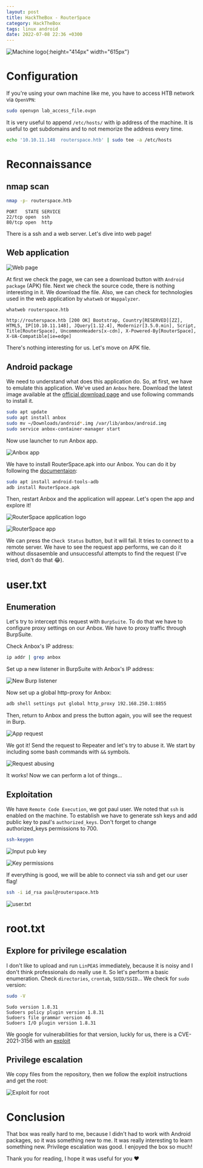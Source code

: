 ```yaml
---
layout: post
title: HackTheBox - RouterSpace
category: HackTheBox
tags: linux android
date: 2022-07-08 22:36 +0300
---
```


![Machine logo](/assets/hackthebox/routerspace/RouterSpace.png){:height="414px" width="615px"}

# Configuration

If you're using your own machine like me, you have to access HTB network via `OpenVPN`:

```zsh
sudo openvpn lab_access_file.ovpn
```

It is very useful to append `/etc/hosts/` with ip address of the machine. It is useful to get subdomains and to not memorize the address every time.

```zsh
echo '10.10.11.148  routerspace.htb' | sudo tee -a /etc/hosts
```

# Reconnaissance

## nmap scan

```zsh
nmap -p- routerspace.htb
```

```
PORT   STATE SERVICE
22/tcp open  ssh
80/tcp open  http
```

There is a ssh and a web server. Let's dive into web page!

## Web application

![Web page](/assets/hackthebox/routerspace/web_page.png)

At first we check the page, we can see a download button with `Android package` (APK) file. Next we check the source code, there is nothing interesting in it. We download the file. Also, we can check for technologies used in the web application by `whatweb` or `Wappalyzer`.

```zsh
whatweb routerspace.htb
```

```
http://routerspace.htb [200 OK] Bootstrap, Country[RESERVED][ZZ], HTML5, IP[10.10.11.148], JQuery[1.12.4], Modernizr[3.5.0.min], Script, Title[RouterSpace], UncommonHeaders[x-cdn], X-Powered-By[RouterSpace], X-UA-Compatible[ie=edge]
```

There's nothing interesting for us. Let's move on APK file.

## Android package

We need to understand what does this application do. So, at first, we have to emulate this application. We've used an `Anbox` here. Download the latest image available at the [official download page](https://build.anbox.io/android-images/) and use following commands to install it.

```zsh
sudo apt update
sudo apt install anbox
sudo mv ~/Downloads/android*.img /var/lib/anbox/android.img
sudo service anbox-container-manager start
```

Now use launcher to run Anbox app.

![Anbox app](/assets/hackthebox/routerspace/anbox.png)

We have to install RouterSpace.apk into our Anbox. You can do it by following the [documentaion](https://docs.anbox.io/userguide/install_apps.html):

```zsh
sudo apt install android-tools-adb
adb install RouterSpace.apk
```

Then, restart Anbox and the application will appear. Let's open the app and explore it!

![RouterSpace application logo](/assets/hackthebox/routerspace/routerspace_in_anbox.png)


![RouterSpace app](/assets/hackthebox/routerspace/routerspace_app.png)

We can press the `Check Status` button, but it will fail. It tries to connect to a remote server. We have to see the request app performs, we can do it without dissasemble and unsuccessful attempts to find the request (I've tried, don't do that 😂).

# user.txt

## Enumeration

Let's try to intercept this request with `BurpSuite`. To do that we have to configure proxy settings on our Anbox. We have to proxy traffic through BurpSuite.

Check Anbox's IP address:

```zsh
ip addr | grep anbox
```

Set up a new listener in BurpSuite with Anbox's IP address:

![New Burp listener](/assets/hackthebox/routerspace/new_burp_listener.png)

Now set up a global http-proxy for Anbox:

```zsh
adb shell settings put global http_proxy 192.168.250.1:8855
```

Then, return to Anbox and press the button again, you will see the request in Burp.

![App request](/assets/hackthebox/routerspace/app_request.png)

We got it! Send the request to Repeater and let's try to abuse it. We start by including some bash commands with `&&` symbols.

![Request abusing](/assets/hackthebox/routerspace/request_abuse.png)

It works! Now we can perform a lot of things...

## Exploitation

We have `Remote Code Execution`, we got paul user. We noted that `ssh` is enabled on the machine. To establish we have to generate ssh keys and add public key to paul's `authorized_keys`. Don't forget to change authorized_keys permissions to 700.

```zsh
ssh-keygen
```

![Input pub key](/assets/hackthebox/routerspace/input_pub_key.png)

![Key permissions](/assets/hackthebox/routerspace/key_permissions.png)

If everything is good, we will be able to connect via ssh and get our user flag!

```zsh
ssh -i id_rsa paul@routerspace.htb
```

![user.txt](/assets/hackthebox/routerspace/user_txt.png)

# root.txt

## Explore for privilege escalation

I don't like to upload and run `LinPEAS` immediately, because it is noisy and I don't think professionals do really use it. So let's perform a basic enumeration. Check `directories`, `crontab`, `SUID/SGID`... We check for `sudo` version:

```bash
sudo -V
```

```
Sudo version 1.8.31
Sudoers policy plugin version 1.8.31
Sudoers file grammar version 46
Sudoers I/O plugin version 1.8.31
```

We google for vulnerabilities for that version, luckly for us, there is a CVE-2021-3156 with an [exploit](https://github.com/mohinparamasivam/Sudo-1.8.31-Root-Exploit)

## Privilege escalation

We copy files from the repository, then we follow the exploit instructions and get the root:

![Exploit for root](/assets/hackthebox/routerspace/exploit_for_root.png)

# Conclusion

That box was really hard to me, because I didn't had to work with Android packages, so it was something new to me. It was really interesting to learn something new. Privilege escalation was good. I enjoyed the box so much!

Thank you for reading, I hope it was useful for you ❤️
